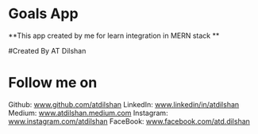 # Goals App
**This app created by me for learn integration in MERN stack **

#Created By AT Dilshan

# Follow me on
Github: www.github.com/atdilshan
LinkedIn: www.linkedin/in/atdilshan
Medium: www.atdilshan.medium.com
Instagram: www.instagram.com/atdilshan
FaceBook: www.facebook.com/atd.dilshan